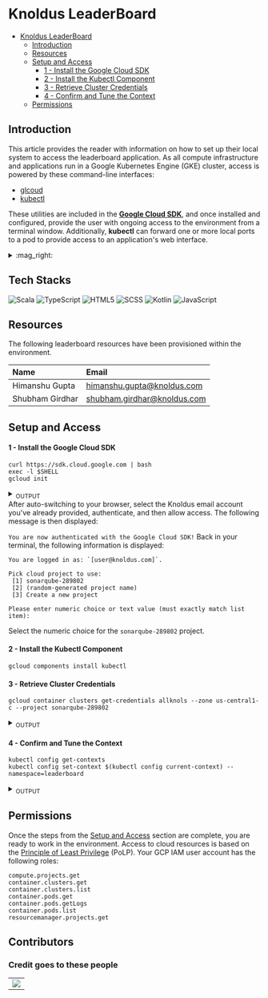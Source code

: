 # Knoldus LeaderBoard
- [Knoldus LeaderBoard](#knoldus-leaderboard)
  - [Introduction](#introduction)
  - [Resources](#resources)
  - [Setup and Access](#setup-and-access)
      - [1 - Install the Google Cloud SDK](#1---install-the-google-cloud-sdk)
      - [2 - Install the Kubectl Component](#2---install-the-kubectl-component)
      - [3 - Retrieve Cluster Credentials](#3---retrieve-cluster-credentials)
      - [4 - Confirm and Tune the Context](#4---confirm-and-tune-the-context)
  - [Permissions](#permissions)

## Introduction
This article provides the reader with information on how to set up their local system to access the leaderboard application. As all compute infrastructure and applications run in a Google Kubernetes Engine (GKE) cluster, access is powered by these command-line interfaces:

* [glcoud](https://cloud.google.com/sdk/gcloud)
* [kubectl](https://kubernetes.io/docs/reference/kubectl/overview/)

These utilities are included in the **[Google Cloud SDK](https://cloud.google.com/sdk#section-1)**, and once installed and configured, provide the user with ongoing access to the environment from a terminal window. Additionally, **kubectl** can forward one or more local ports to a pod to provide access to an application's web interface.

<details>
<summary>:mag_right:</summary>  
> <sub>GKE provides a managed environment for containerized applications using Google infrastructure powered by Kubernetes. The environment consists of nodes (Compute Engine instances) grouped together to form a cluster. Nodes have been further organized by role into pools.</sub>
</details>

## Tech Stacks
<img alt="Scala" src="https://img.shields.io/badge/scala-%23FA7343.svg?&style=for-the-badge&logo=scala&logoColor=white"/> <img alt="TypeScript" src="https://img.shields.io/badge/typescript%20-%23007ACC.svg?&style=for-the-badge&logo=typescript&logoColor=white"/> <img alt="HTML5" src="https://img.shields.io/badge/html5%20-%23E34F26.svg?&style=for-the-badge&logo=html5&logoColor=white"/>  <img alt="SCSS" src="https://img.shields.io/badge/-scss-E10098?style=for-the-badge&logo=scss"/> <img alt="Kotlin" src="https://img.shields.io/badge/kotlin-%230095D5.svg?&style=for-the-badge&logo=kotlin&logoColor=white"/>  <img alt="JavaScript" src="https://img.shields.io/badge/javascript%20-%23323330.svg?&style=for-the-badge&logo=javascript&logoColor=%23F7DF1E"/> 


## Resources
The following leaderboard resources have been provisioned within the environment.  

| Name | Email |  
| :--- | :--- |  
| Himanshu Gupta | himanshu.gupta@knoldus.com |  
| Shubham Girdhar | shubham.girdhar@knoldus.com |

## Setup and Access
#### 1 - Install the Google Cloud SDK

```shell
curl https://sdk.cloud.google.com | bash
exec -l $SHELL
gcloud init
```
<details>
<summary><sub>OUTPUT</sub></summary>
<sub>
```
Welcome! This command will take you through the configuration of gcloud.
Your current configuration has been set to: [default]
You can skip diagnostics next time by using the following flag:
  gcloud init --skip-diagnostics
Network diagnostic detects and fixes local network connection issues.
Checking network connection...done.
Reachability Check passed.
Network diagnostic passed (1/1 checks passed).
You must log in to continue. Would you like to log in (Y/n)?  
```
</sub>
</details>
After auto-switching to your browser, select the Knoldus email account you've already provided, authenticate, and then allow access. The following message is then displayed:

`You are now authenticated with the Google Cloud SDK!`
Back in your terminal, the following information is displayed:

```Your browser has been opened to visit: https://accounts.google.com/o/oauth2/auth? ... 
You are logged in as: `[user@knoldus.com]`.

Pick cloud project to use:  
 [1] sonarqube-289802
 [2] (random-generated project name)   
 [3] Create a new project  

Please enter numeric choice or text value (must exactly match list item):
```
Select the numeric choice for the `sonarqube-289802` project.

#### 2 - Install the Kubectl Component
```shell
gcloud components install kubectl
```

#### 3 - Retrieve Cluster Credentials
```shell
gcloud container clusters get-credentials allknols --zone us-central1-c --project sonarqube-289802
```
<details>
<summary><sub>OUTPUT</sub></summary>
<sub>

```
Fetching cluster endpoint and auth data.
kubeconfig entry generated for allknols.
```

</sub>
</details>  

#### 4 - Confirm and Tune the Context
```shell
kubectl config get-contexts
kubectl config set-context $(kubectl config current-context) --namespace=leaderboard
```
<details>
<summary><sub>OUTPUT</sub></summary>
<sub>

```
CURRENT   NAME                                 CLUSTER                              AUTHINFO                             NAMESPACE
*         allknols                                      gke_sonarqube-289802_us-central1-c_allknols   gke_sonarqube-289802_us-central1-c_allknols   

Context "gke_sonarqube-289802_us-central1-c_allknols" modified.

```

</sub>
</details>


## Permissions

Once the steps from the [Setup and Access](#setup-and-access) section are complete, you are ready to work in the environment. Access to  cloud resources is based on the [Principle of Least Privilege](https://en.wikipedia.org/wiki/Principle_of_least_privilege) (PoLP). Your GCP IAM user account has the following roles:

```
compute.projects.get
container.clusters.get
container.clusters.list
container.pods.get
container.pods.getLogs
container.pods.list
resourcemanager.projects.get
```

## Contributors
### Credit goes to these people 
<table>
	<tr>
		<td>
			<a href="https://github.com/knoldus/leaderboard/graphs/contributors">
  <img src="https://contrib.rocks/image?repo=knoldus/leaderboard" />
</a>
		</td>
	</tr>
</table>
